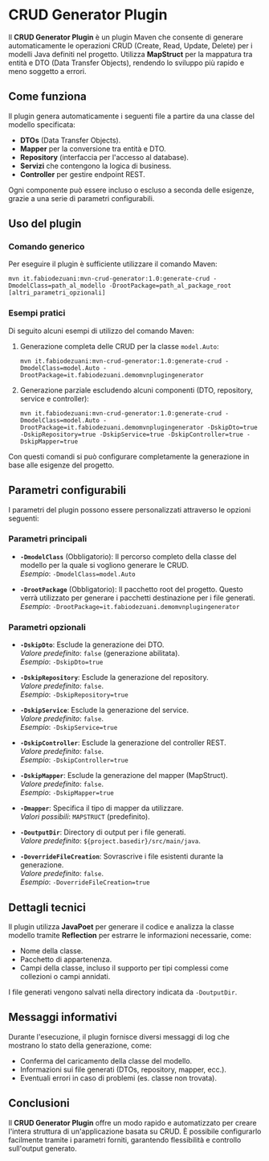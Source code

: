 # CRUD Generator Plugin

Il **CRUD Generator Plugin** è un plugin Maven che consente di generare automaticamente le operazioni CRUD (Create, Read, Update, Delete) per i modelli Java definiti nel progetto. Utilizza **MapStruct** per la mappatura tra entità e DTO (Data Transfer Objects), rendendo lo sviluppo più rapido e meno soggetto a errori.

## Come funziona

Il plugin genera automaticamente i seguenti file a partire da una classe del modello specificata:
- **DTOs** (Data Transfer Objects).
- **Mapper** per la conversione tra entità e DTO.
- **Repository** (interfaccia per l'accesso al database).
- **Servizi** che contengono la logica di business.
- **Controller** per gestire endpoint REST.

Ogni componente può essere incluso o escluso a seconda delle esigenze, grazie a una serie di parametri configurabili.

## Uso del plugin

### Comando generico

Per eseguire il plugin è sufficiente utilizzare il comando Maven:
```shell
mvn it.fabiodezuani:mvn-crud-generator:1.0:generate-crud -DmodelClass=path_al_modello -DrootPackage=path_al_package_root [altri_parametri_opzionali]
```


### Esempi pratici

Di seguito alcuni esempi di utilizzo del comando Maven:

1. Generazione completa delle CRUD per la classe `model.Auto`:
   ```shell
   mvn it.fabiodezuani:mvn-crud-generator:1.0:generate-crud -DmodelClass=model.Auto -DrootPackage=it.fabiodezuani.demomvnplugingenerator
   ```

2. Generazione parziale escludendo alcuni componenti (DTO, repository, service e controller):
   ```shell
   mvn it.fabiodezuani:mvn-crud-generator:1.0:generate-crud -DmodelClass=model.Auto -DrootPackage=it.fabiodezuani.demomvnplugingenerator -DskipDto=true -DskipRepository=true -DskipService=true -DskipController=true -DskipMapper=true
   ```

Con questi comandi si può configurare completamente la generazione in base alle esigenze del progetto.

## Parametri configurabili

I parametri del plugin possono essere personalizzati attraverso le opzioni seguenti:

### Parametri principali

- **`-DmodelClass`** (Obbligatorio): Il percorso completo della classe del modello per la quale si vogliono generare le CRUD.  
  *Esempio*: `-DmodelClass=model.Auto`

- **`-DrootPackage`** (Obbligatorio): Il pacchetto root del progetto. Questo verrà utilizzato per generare i pacchetti destinazione per i file generati.  
  *Esempio*: `-DrootPackage=it.fabiodezuani.demomvnplugingenerator`

### Parametri opzionali

- **`-DskipDto`**: Esclude la generazione dei DTO.  
  *Valore predefinito*: `false` (generazione abilitata).  
  *Esempio*: `-DskipDto=true`

- **`-DskipRepository`**: Esclude la generazione del repository.  
  *Valore predefinito*: `false`.  
  *Esempio*: `-DskipRepository=true`

- **`-DskipService`**: Esclude la generazione del service.  
  *Valore predefinito*: `false`.  
  *Esempio*: `-DskipService=true`

- **`-DskipController`**: Esclude la generazione del controller REST.  
  *Valore predefinito*: `false`.  
  *Esempio*: `-DskipController=true`

- **`-DskipMapper`**: Esclude la generazione del mapper (MapStruct).  
  *Valore predefinito*: `false`.  
  *Esempio*: `-DskipMapper=true`

- **`-Dmapper`**: Specifica il tipo di mapper da utilizzare.  
  *Valori possibili*: `MAPSTRUCT` (predefinito).

- **`-DoutputDir`**: Directory di output per i file generati.  
  *Valore predefinito*: `${project.basedir}/src/main/java`.

- **`-DoverrideFileCreation`**: Sovrascrive i file esistenti durante la generazione.  
  *Valore predefinito*: `false`.  
  *Esempio*: `-DoverrideFileCreation=true`

## Dettagli tecnici

Il plugin utilizza **JavaPoet** per generare il codice e analizza la classe modello tramite **Reflection** per estrarre le informazioni necessarie, come:
- Nome della classe.
- Pacchetto di appartenenza.
- Campi della classe, incluso il supporto per tipi complessi come collezioni o campi annidati.

I file generati vengono salvati nella directory indicata da `-DoutputDir`.

## Messaggi informativi

Durante l'esecuzione, il plugin fornisce diversi messaggi di log che mostrano lo stato della generazione, come:
- Conferma del caricamento della classe del modello.
- Informazioni sui file generati (DTOs, repository, mapper, ecc.).
- Eventuali errori in caso di problemi (es. classe non trovata).

## Conclusioni

Il **CRUD Generator Plugin** offre un modo rapido e automatizzato per creare l'intera struttura di un'applicazione basata su CRUD. È possibile configurarlo facilmente tramite i parametri forniti, garantendo flessibilità e controllo sull'output generato.
